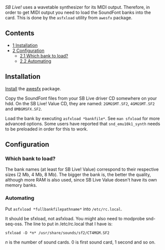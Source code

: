 *SB Live!* uses a wavetable synthesizer for its MIDI output. Therefore, in order to get MIDI output you need to load the SoundFont banks into the card. This is done by the `asfxload` utility from `awesfx` package.

## Contents

*   [1 Installation](#Installation)
*   [2 Configuration](#Configuration)
    *   [2.1 Which bank to load?](#Which_bank_to_load?)
    *   [2.2 Automating](#Automating)

## Installation

[Install](/index.php/Install "Install") the [awesfx](https://aur.archlinux.org/packages/awesfx/) package.

Copy the SoundFont files from your SB Live driver CD somewhere on your hdd. On the SB Live! Value CD, they are named: `2GMGSMT.SF2`, `4GMGSMT.SF2` and `8MBGMSFX.SF2`.

Load the bank by executing `asfxload *bankfile*`. See `man sfxload` for more advanced options. Some users have reported that `snd_emu10k1_synth` needs to be preloaded in order for this to work.

## Configuration

### Which bank to load?

The bank names (at least for SB Live! Value) correspond to their respective sizes (2 Mb, 4 Mb, 8 Mb). The bigger the bank is, the better the quality, although more RAM is also used, since SB Live Value doesn't have its own memory banks.

### Automating

Put `asfxload *fullbankfilepathname*` into `/etc/rc.local`.

It should be sfxload, not asfxload. You might also need to modprobe snd-seq-oss. The line to put in /etc/rc.local that I have is:

```
sfxload -D *n* /usr/share/sounds/sf2/CT4MGM.SF2

```

*n* is the number of sound cards. 0 is first sound card, 1 second and so on.